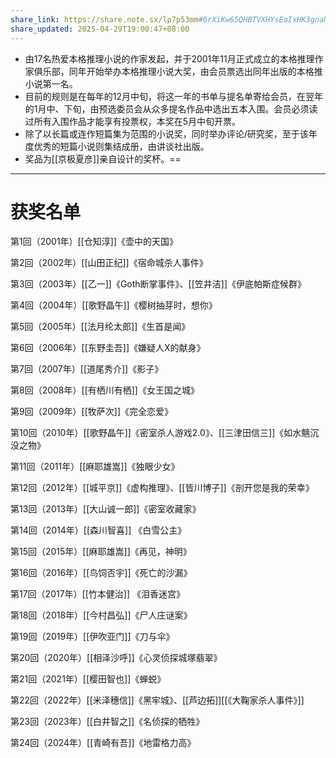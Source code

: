 ```yaml
---
share_link: https://share.note.sx/lp7p53mm#6rXiKw65QHBTVXHYsEaIxHK3gnaNJ+N7JhUZPJ4cLhk
share_updated: 2025-04-29T19:00:47+08:00
---
```


- 由17名热爱本格推理小说的作家发起，并于2001年11月正式成立的本格推理作家俱乐部，同年开始举办本格推理小说大奖，由会员票选出同年出版的本格推小说第一名。
- 目前的规则是在每年的12月中旬，将这一年的书单与提名单寄给会员，在翌年的1月中、下旬，由预选委员会从众多提名作品中选出五本入围。会员必须读过所有入围作品才能享有投票权，本奖在5月中旬开票。
- 除了以长篇或连作短篇集为范围的小说奖，同时举办评论/研究奖，至于该年度优秀的短篇小说则集结成册，由讲谈社出版。
- 奖品为[[京极夏彦]]亲自设计的奖杯。==

---

# 获奖名单

第1回（2001年）[[仓知淳]]《壶中的天国》

第2回（2002年）[[山田正纪]]《宿命城杀人事件》

第3回（2003年）[[乙一]]《Goth断掌事件》、[[笠井洁]]《伊底帕斯症候群》

第4回（2004年）[[歌野晶午]]《樱树抽芽时，想你》

第5回（2005年）[[法月纶太郎]]《生首是闻》

第6回（2006年）[[东野圭吾]]《嫌疑人X的献身》

第7回（2007年）[[道尾秀介]]《影子》

第8回（2008年）[[有栖川有栖]]《女王国之城》

第9回（2009年）[[牧萨次]]《完全恋爱》

第10回（2010年）[[歌野晶午]]《密室杀人游戏2.0》、[[三津田信三]]《如水魑沉没之物》

第11回（2011年）[[麻耶雄嵩]]《独眼少女》

第12回（2012年）[[城平京]]《虚构推理》、[[皆川博子]]《剖开您是我的荣幸》

第13回（2013年）[[大山诚一郎]]《密室收藏家》

第14回（2014年）[[森川智喜]] 《白雪公主》

第15回（2015年）[[麻耶雄嵩]]《再见，神明》
 
第16回（2016年）[[鸟饲否宇]]《死亡的沙漏》

第17回（2017年）[[竹本健治]] 《泪香迷宫》

第18回（2018年）[[今村昌弘]]《尸人庄谜案》

第19回（2019年）[[伊吹亚门]]《刀与伞》

第20回（2020年）[[相泽沙呼]]《心灵侦探城塚翡翠》

第21回（2021年）[[樱田智也]]《蝉蜕》

第22回（2022年）[[米泽穗信]]《黑牢城》、[[芦边拓]][[《大鞠家杀人事件》]]

第23回（2023年）[[白井智之]]《名侦探的牺牲》

第24回（2024年）[[青崎有吾]]《地雷格力高》